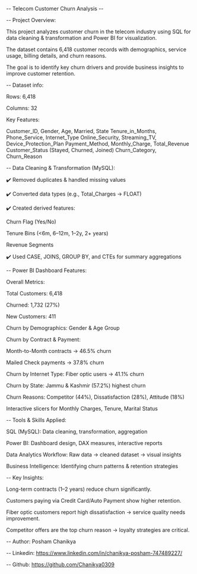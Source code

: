 -- Telecom Customer Churn Analysis --

-- Project Overview:

This project analyzes customer churn in the telecom industry using SQL for data cleaning & transformation and Power BI for visualization.

The dataset contains 6,418 customer records with demographics, service usage, billing details, and churn reasons.

The goal is to identify key churn drivers and provide business insights to improve customer retention.

-- Dataset info:

Rows: 6,418

Columns: 32

Key Features:

Customer_ID, Gender, Age, Married, State
Tenure_in_Months, Phone_Service, Internet_Type
Online_Security, Streaming_TV, Device_Protection_Plan
Payment_Method, Monthly_Charge, Total_Revenue
Customer_Status (Stayed, Churned, Joined)
Churn_Category, Churn_Reason

-- Data Cleaning & Transformation (MySQL):

✔️ Removed duplicates & handled missing values

✔️ Converted data types (e.g., Total_Charges → FLOAT)

✔️ Created derived features:

Churn Flag (Yes/No)

Tenure Bins (<6m, 6–12m, 1–2y, 2+ years)

Revenue Segments

✔️ Used CASE, JOINS, GROUP BY, and CTEs for summary aggregations

-- Power BI Dashboard Features:

Overall Metrics:

Total Customers: 6,418

Churned: 1,732 (27%)

New Customers: 411

Churn by Demographics: Gender & Age Group

Churn by Contract & Payment:

Month-to-Month contracts → 46.5% churn

Mailed Check payments → 37.8% churn

Churn by Internet Type: Fiber optic users → 41.1% churn

Churn by State: Jammu & Kashmir (57.2%) highest churn

Churn Reasons: Competitor (44%), Dissatisfaction (28%), Attitude (18%)

Interactive slicers for Monthly Charges, Tenure, Marital Status

-- Tools & Skills Applied:

SQL (MySQL): Data cleaning, transformation, aggregation

Power BI: Dashboard design, DAX measures, interactive reports

Data Analytics Workflow: Raw data → cleaned dataset → visual insights

Business Intelligence: Identifying churn patterns & retention strategies

-- Key Insights:

Long-term contracts (1–2 years) reduce churn significantly.

Customers paying via Credit Card/Auto Payment show higher retention.

Fiber optic customers report high dissatisfaction → service quality needs improvement.

Competitor offers are the top churn reason → loyalty strategies are critical.

-- Author: Posham Chanikya

-- Linkedin: https://www.linkedin.com/in/chanikya-posham-747489227/

-- Github: https://github.com/Chanikya0309

